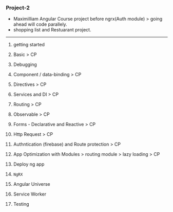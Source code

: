 ### Project-2

- Maximilliam Angular Course project before ngrx(Auth module) > going ahead will code parallely.
- shopping list and Restuarant project. 

***

1. getting started
2. Basic > CP
3. Debugging
4. Component / data-binding > CP
5. Directives > CP
6. Services and DI > CP
7. Routing > CP
8. Observable > CP
9. Forms - Declarative and Reactive > CP
10. Http Request > CP
11. Authntication (firebase) and Route protection > CP
12. App Optimization with Modules > routing module > lazy loading > CP
13. Deploy ng app

14. `NgRX`

15. Angular Universe
16. Service Worker
17. Testing






		
